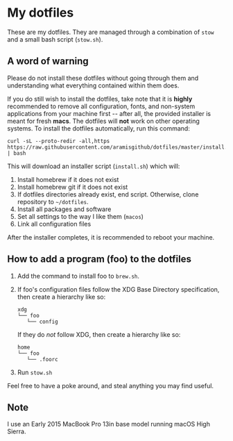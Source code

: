 # My dotfiles

These are my dotfiles. They are managed through a combination of 
`stow` and a small bash script (`stow.sh`).

## A word of warning

Please do not install these dotfiles without going through them 
and understanding what everything contained within them does.

If you do still wish to install the dotfiles, take note that it is 
**highly** recommended to remove all configuration, fonts, and 
non-system applications from your machine first -- after all, the 
provided installer is meant for fresh **macs**. The dotfiles will 
**not** work on other operating systems. To install the dotfiles 
automatically, run this command:

```
curl -sL --proto-redir -all,https 
https://raw.githubusercontent.com/aramisgithub/dotfiles/master/install.sh 
| bash
```

This will download an installer script (`install.sh`) which will:

1. Install homebrew if it does not exist
1. Install homebrew git if it does not exist
1. If dotfiles directories already exist, end script. Otherwise, 
   clone repository to `~/dotfiles`.
1. Install all packages and software
1. Set all settings to the way I like them (`macos`)
1. Link all configuration files

After the installer completes, it is recommended to reboot your 
machine.

## How to add a program (foo) to the dotfiles

1. Add the command to install foo to `brew.sh`.

1. If foo's configuration files follow the XDG Base Directory 
   specification, then create a hierarchy like so:

   ```
   xdg
   └── foo
      └── config
   ```

   If they do *not* follow XDG, then create a hierarchy like so:

   ```
   home
   └── foo
      └── .foorc
   ```

1. Run `stow.sh`

Feel free to have a poke around, and steal anything you may find 
useful.

## Note

I use an Early 2015 MacBook Pro 13in base model running macOS High 
Sierra.

